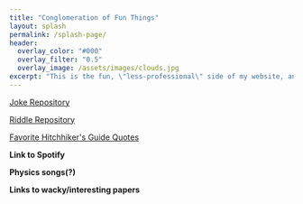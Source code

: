 ```yaml
---
title: "Conglomeration of Fun Things"
layout: splash
permalink: /splash-page/
header:
  overlay_color: "#000"
  overlay_filter: "0.5"
  overlay_image: /assets/images/clouds.jpg
excerpt: "This is the fun, \"less-professional\" side of my website, and whilst it's still under construction, it brings me great joy. Go forth and explore (in a few weeks or so)!"
---
```


[Joke Repository](/jokes)

[Riddle Repository](/riddles)

[Favorite Hitchhiker's Guide Quotes](/hhgquotes)

**Link to Spotify**

**Physics songs(?)**

**Links to wacky/interesting papers**
